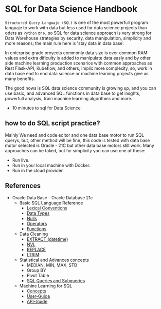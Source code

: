 # SQL for Data Science Handbook

`Structured Query Languaje (SQL)` is one of the most powerfull program languaje to work with data but less used for data science projects than oders as `Python` or `R`, so SQL for data science approach is very strong for Data Warehouse strategies by security, data manipulation, simplicity and more reasons; the main rule here is 'stay data in data base'.

In enterprise grade proyects commonly data size is over common RAM values and extra dificulty is added to manipulate data easly and by other side machine learning production scenarios with common approaches as Rest Flask-API, Kubeflow, and others, implic more complexity, so, work in data base end to end data science or machine learning projects give us many benefits.

The good nows is SQL data science community is growing up, and you can use basic, and advanced SQL functions in data base to get insghts, powerfull analysis, train machine learning algorithms and more.

- 10 minutes to sql for Data Science

## how to do SQL script practice?

Mainly We need and code editor and one data base motor to run SQL querys, but, other method will be fine, this code is tested with data base motor selected is Oracle - 21C but other data base motors still work. Many approaches can be taked, but for simplicity you can use one of these:

- Run live.
- Run in your local machine with Docker.
- Run in the cloud provider.

## References

- Oracle Data Base - Oracle Database 21c
  - Basic SQL Language Reference
    - [Lexical Conventions](https://docs.oracle.com/en/database/oracle/oracle-database/21/sqlrf/Lexical-Conventions.html#GUID-D9AEB31A-8584-4066-85D0-AF6EFA609381)
    - [Data Types](https://docs.oracle.com/en/database/oracle/oracle-database/21/sqlrf/Data-Types.html#GUID-A3C0D836-BADB-44E5-A5D4-265BA5968483)
    - [Nulls](https://docs.oracle.com/en/database/oracle/oracle-database/21/sqlrf/Nulls.html#GUID-B0BA4751-9D88-426A-84AD-BCDBD5584071)
    - [Operators](https://docs.oracle.com/en/database/oracle/oracle-database/21/sqlrf/Operators.html#GUID-874EFABC-F473-44A3-BC93-CDCAC28B131A)
    - [Functions](https://docs.oracle.com/en/database/oracle/oracle-database/21/sqlrf/Functions.html#GUID-D079EFD3-C683-441F-977E-2C9503089982)
  - Data Cleaning
    - [EXTRACT (datetime)](https://docs.oracle.com/en/database/oracle/oracle-database/21/sqlrf/EXTRACT-datetime.html#GUID-36E52BF8-945D-437D-9A3C-6860CABD210E)
    - [NVL](https://docs.oracle.com/en/database/oracle/oracle-database/21/sqlrf/NVL.html#GUID-3AB61E54-9201-4D6A-B48A-79F4C4A034B2)
    - [REPLACE](https://docs.oracle.com/en/database/oracle/oracle-database/21/sqlrf/REPLACE.html#GUID-1A79BDDF-2D3B-4AD4-98E7-985B2E59DA6B)
    - [LTRIM](https://docs.oracle.com/en/database/oracle/oracle-database/21/sqlrf/LTRIM.html#GUID-81B3D53C-0BBC-4485-B057-C8012CD6E40F)
  - Statistical and Advances concepts
    - MEDIAN, MIN, MAX, STD
    - Group BY
    - Pivot Table
    - [SQL Queries and Subqueries](https://docs.oracle.com/en/database/oracle/oracle-database/21/sqlrf/SQL-Queries-and-Subqueries.html#GUID-5937EB2B-D3EC-45D4-BF75-1FC02E45DAE2)
  - Machine Learning for SQL
    - [Concepts](https://docs.oracle.com/en/database/oracle/machine-learning/oml4sql/21/dmcon/)
    - [User-Guide](https://docs.oracle.com/en/database/oracle/machine-learning/oml4sql/21/dmprg/index.html)
    - [API-Guide](https://docs.oracle.com/en/database/oracle/machine-learning/oml4sql/21/dmapi/index.html)